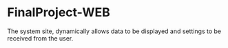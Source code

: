 # FinalProject-WEB

The system site, dynamically allows data to be displayed and settings to be received from the user.
